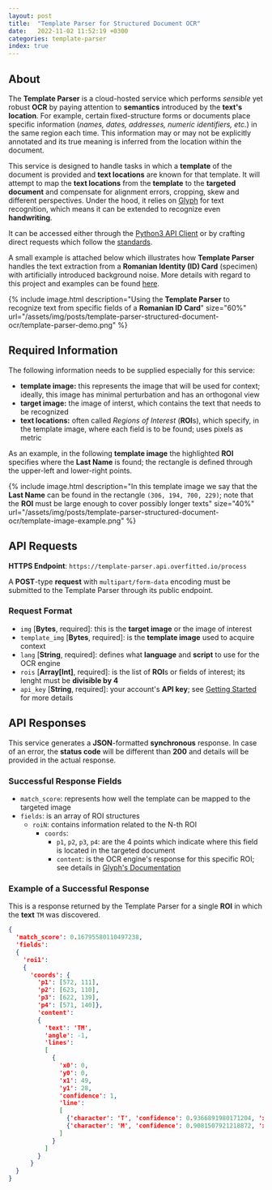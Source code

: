 ```yaml
---
layout: post
title:  "Template Parser for Structured Document OCR"
date:   2022-11-02 11:52:19 +0300
categories: template-parser
index: true
---
```


## About

The **Template Parser** is a cloud-hosted service which performs *sensible* yet robust **OCR** by paying attention to **semantics** introduced by the **text's location**. For example, certain fixed-structure forms or documents place specific information (*names, dates, addresses, numeric identifiers, etc.*) in the same region each time. This information may or may not be explicitly annotated and its true meaning is inferred from the location within the document. 

This service is designed to handle tasks in which a **template** of the document is provided and **text locations** are known for that template. It will attempt to map the **text locations** from the **template** to the **targeted document** and compensate for alignment errors, cropping, skew and different perspectives. Under the hood, it relies on [Glyph](/ocr/glyph-ocr-engine) for text recognition, which means it can be extended to recognize even **handwriting**.

It can be accessed either through the [Python3 API Client](https://github.com/overfitted-io/python-api-client) or by crafting direct requests which follow the [standards](#api-requests).

A small example is attached below which illustrates how **Template Parser** handles the text extraction from a **Romanian Identity (ID) Card** (specimen) with artificially introduced background noise. More details with regard to this project and examples can be found [here](/template-parser/text-extraction-romanian-id-cards-ocr).

{% include image.html
            description="Using the **Template Parser** to recognize text from specific fields of a **Romanian ID Card**"
            size="60%"
            url="/assets/img/posts/template-parser-structured-document-ocr/template-parser-demo.png" %}

## Required Information

The following information needs to be supplied especially for this service:
* **template image:** this represents the image that will be used for context; ideally, this image has minimal perturbation and has an orthogonal view
* **target image:** the image of interst, which contains the text that needs to be recognized
* **text locations:** often called *Regions of Interest* (**ROI**s), which specify, in the template image, where each field is to be found; uses pixels as metric

As an example, in the following **template image** the highlighted **ROI** specifies where the **Last Name** is found; the rectangle is defined through the upper-left and lower-right points.

{% include image.html
            description="In this template image we say that the **Last Name** can be found in the rectangle `(306, 194, 700, 229)`; note that the **ROI** must be large enough to cover possibly longer texts"
            size="40%"
            url="/assets/img/posts/template-parser-structured-document-ocr/template-image-example.png" %}

## API Requests

**HTTPS Endpoint**: `https://template-parser.api.overfitted.io/process`

A **POST**-type **request** with `multipart/form-data` encoding must be submitted to the Template Parser through its public endpoint. 

### Request Format

* `img` [**Bytes**, required]: this is the **target image** or the image of interest
* `template_img` [**Bytes**, required]: is the **template image** used to acquire context
* `lang` [**String**, required]: defines what **language** and **script** to use for the OCR engine
* `rois` [**Array[Int]**, required]: is the list of **ROI**s or fields of interest; its lenght must be **divisible by 4** 
* `api_key` [**String**, required]: your account's **API key**; see [Getting Started](/getting-started) for more details

## API Responses

This service generates a **JSON**-formatted **synchronous** response. In case of an error, the **status code** will be different than **200** and details will be provided in the actual response.

### Successful Response Fields

* `match_score`: represents how well the template can be mapped to the targeted image 
* `fields`: is an array of ROI structures
  * `roiN`: contains information related to the N-th ROI 
    * `coords`: 
      * `p1`, `p2`, `p3`, `p4`: are the 4 points which indicate where this field is located in the targeted document 
      * `content`: is the OCR engine's response for this specific ROI; see details in [Glyph's Documentation](/ocr/glyph-ocr-engine#successful-response-fields) 

### Example of a Successful Response

This is a response returned by the Template Parser for a single **ROI** in which the **text** `TM` was discovered.

```JSON
{
  'match_score': 0.16795580110497238, 
  'fields': 
  {
    'roi1': 
    {
      'coords': {
        'p1': [572, 111], 
        'p2': [623, 110], 
        'p3': [622, 139], 
        'p4': [571, 140]}, 
        'content': 
        {
          'text': 'TM', 
          'angle': -1, 
          'lines': 
          [
            {
              'x0': 0, 
              'y0': 0, 
              'x1': 49, 
              'y1': 28, 
              'confidence': 1, 
              'line': 
              [
                {'character': 'T', 'confidence': 0.9366891980171204, 'x0': 13, 'x1': 16}, 
                {'character': 'M', 'confidence': 0.9081507921218872, 'x0': 25, 'x1': 27}
              ]
            }
          ]
        }
      }
  }
}
```